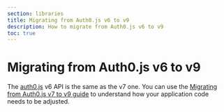 ```yaml
---
section: libraries
title: Migrating from Auth0.js v6 to v9
description: How to migrate from Auth0.js v6 to v9
toc: true
---
```

# Migrating from Auth0.js v6 to v9

The [auth0.js](/libraries/auth0js) v6 API is the same as the v7 one. You can use the [Migrating from Auth0.js v7 to v9 guide](/libraries/auth0js/v9/migration-v7-v9) to understand how your application code needs to be adjusted.
